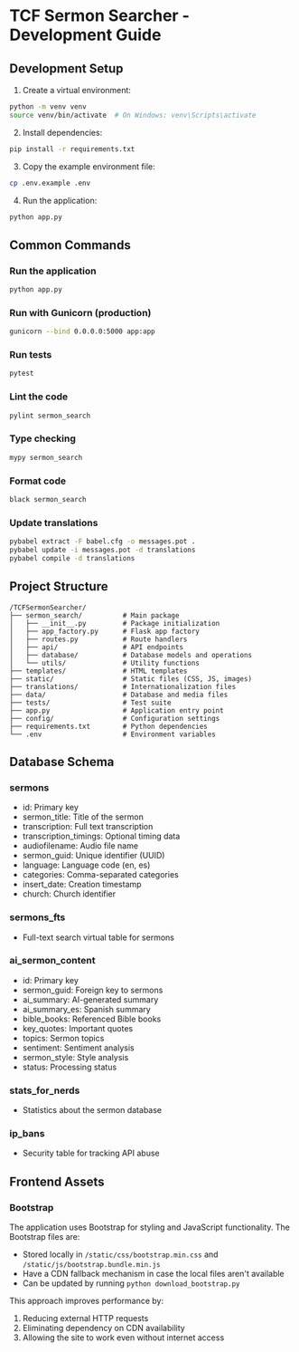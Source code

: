 # TCF Sermon Searcher - Development Guide

## Development Setup

1. Create a virtual environment:
```bash
python -m venv venv
source venv/bin/activate  # On Windows: venv\Scripts\activate
```

2. Install dependencies:
```bash
pip install -r requirements.txt
```

3. Copy the example environment file:
```bash
cp .env.example .env
```

4. Run the application:
```bash
python app.py
```

## Common Commands

### Run the application
```bash
python app.py
```

### Run with Gunicorn (production)
```bash
gunicorn --bind 0.0.0.0:5000 app:app
```

### Run tests
```bash
pytest
```

### Lint the code
```bash
pylint sermon_search
```

### Type checking
```bash
mypy sermon_search
```

### Format code
```bash
black sermon_search
```

### Update translations
```bash
pybabel extract -F babel.cfg -o messages.pot .
pybabel update -i messages.pot -d translations
pybabel compile -d translations
```

## Project Structure

```
/TCFSermonSearcher/
├── sermon_search/          # Main package
│   ├── __init__.py         # Package initialization
│   ├── app_factory.py      # Flask app factory
│   ├── routes.py           # Route handlers
│   ├── api/                # API endpoints
│   ├── database/           # Database models and operations
│   └── utils/              # Utility functions
├── templates/              # HTML templates
├── static/                 # Static files (CSS, JS, images)
├── translations/           # Internationalization files
├── data/                   # Database and media files
├── tests/                  # Test suite
├── app.py                  # Application entry point
├── config/                 # Configuration settings
├── requirements.txt        # Python dependencies
└── .env                    # Environment variables
```

## Database Schema

### sermons
- id: Primary key
- sermon_title: Title of the sermon
- transcription: Full text transcription
- transcription_timings: Optional timing data
- audiofilename: Audio file name
- sermon_guid: Unique identifier (UUID)
- language: Language code (en, es)
- categories: Comma-separated categories
- insert_date: Creation timestamp
- church: Church identifier

### sermons_fts
- Full-text search virtual table for sermons

### ai_sermon_content
- id: Primary key
- sermon_guid: Foreign key to sermons
- ai_summary: AI-generated summary
- ai_summary_es: Spanish summary
- bible_books: Referenced Bible books
- key_quotes: Important quotes
- topics: Sermon topics
- sentiment: Sentiment analysis
- sermon_style: Style analysis
- status: Processing status

### stats_for_nerds
- Statistics about the sermon database

### ip_bans
- Security table for tracking API abuse

## Frontend Assets

### Bootstrap
The application uses Bootstrap for styling and JavaScript functionality. The Bootstrap files are:
- Stored locally in `/static/css/bootstrap.min.css` and `/static/js/bootstrap.bundle.min.js`
- Have a CDN fallback mechanism in case the local files aren't available
- Can be updated by running `python download_bootstrap.py`

This approach improves performance by:
1. Reducing external HTTP requests
2. Eliminating dependency on CDN availability
3. Allowing the site to work even without internet access